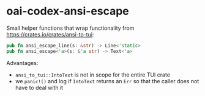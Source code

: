 # oai-codex-ansi-escape

Small helper functions that wrap functionality from
<https://crates.io/crates/ansi-to-tui>:

```rust
pub fn ansi_escape_line(s: &str) -> Line<'static>
pub fn ansi_escape<'a>(s: &'a str) -> Text<'a>
```

Advantages:

- `ansi_to_tui::IntoText` is not in scope for the entire TUI crate
- we `panic!()` and log if `IntoText` returns an `Err` so that
  the caller does not have to deal with it
